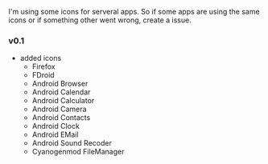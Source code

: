 I'm using some icons for serveral apps. So if some apps are using the same icons or if something other went wrong, create a issue.

### v0.1
* added icons
  * Firefox
  * FDroid
  * Android Browser
  * Android Calendar
  * Android Calculator
  * Android Camera
  * Android Contacts
  * Android Clock
  * Android EMail
  * Android Sound Recoder
  * Cyanogenmod FileManager

